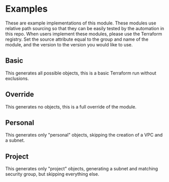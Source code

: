 # Examples

These are example implementations of this module.
These modules use relative path sourcing so that they can be easily tested by the automation in this repo.
When users implement these modules, please use the Terraform registry.
Set the source attribute equal to the group and name of the module, and the version to the version you would like to use.

## Basic

This generates all possible objects, this is a basic Terraform run without exclusions.

## Override

This generates no objects, this is a full override of the module.

## Personal

This generates only "personal" objects, skipping the creation of a VPC and a subnet.

## Project

This generates only "project" objects, generating a subnet and matching security group, but skipping everything else.
